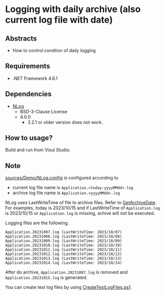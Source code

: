 # Logging with daily archive (also current log file with date)

## Abstracts

* How to control condtion of daily logging

## Requirements

* .NET Framework 4.6.1

## Dependencies

* [NLog](https://github.com/NLog/NLog)
  * BSD-3-Clause License
  * 4.0.0
    * 3.2.1 or older version does not work.

## How to usage?

Build and run from Visul Studio.

## Note

[sources/Demo/NLog.config](./sources/Demo/NLog.config) is configured according to

* current log file name is `Application.<today:yyyyMMdd>.log`
* archive log file name is `Application.<yyyyMMdd>.log`

NLog uses LastWriteTime of file to archive files. Refer to [GetArchiveDate](https://github.com/NLog/NLog/blob/d2b872449bc29326456000a5393b1ef050de48d7/src/NLog/Targets/FileTarget.cs#L1473).
For examples, today is 2023/10/15 and if LastWriteTime of `Application.log` is 2023/10/15 or `Application.log` is missing, achive will not be executed.

Logging files are the following. 

````
Application.20231007.log (LastWriteTime: 2023/10/07)
Application.20231008.log (LastWriteTime: 2023/10/08)
Application.20231009.log (LastWriteTime: 2023/10/09)
Application.20231010.log (LastWriteTime: 2023/10/10)
Application.20231011.log (LastWriteTime: 2023/10/11)
Application.20231012.log (LastWriteTime: 2023/10/12)
Application.20231013.log (LastWriteTime: 2023/10/13)
Application.20231014.log (LastWriteTime: 2023/10/14)
````

After do archive, `Application.20231007.log` is removed and `Application.20231015.log` is generated.

You can create test log files by using [CreateTestLogFiles.ps1](./CreateTestLogFiles.ps1).